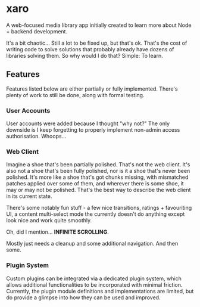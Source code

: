 # xaro

A web-focused media library app initially created to learn more about Node + backend development. 

It's a bit chaotic... Still a lot to be fixed up, but that's ok. That's the cost of writing code to solve solutions that probably already have dozens of libraries solving them. So why would I do that? Simple: To learn.

## Features

Features listed below are either partially or fully implemented. There's plenty of work to still be done, along with formal testing.

### User Accounts

User accounts were added because I thought "why not?" The only downside is I keep forgetting to properly implement non-admin access authorisation. Whoops...

### Web Client

Imagine a shoe that's been partially polished. That's not the web client. It's also not a shoe that's been fully polished, nor is it a shoe that's never been polished. It's more like a shoe that's got chunks missing, with mismatched patches applied over some of them, and wherever there is some shoe, it may or may not be polished. That's the best way to describe the web client in its current state.

There's some notably fun stuff - a few nice transitions, ratings + favouriting UI, a content multi-select mode the currently doesn't do anything except look nice and work quite smoothly.

Oh, did I mention... **INFINITE SCROLLING**. 

Mostly just needs a cleanup and some additional navigation. And then some.

### Plugin System

Custom plugins can be integrated via a dedicated plugin system, which allows additional functionalities to be incorporated with minimal friction. Currently, the plugin module definitions and implementations are limited, but do provide a glimpse into how they can be used and improved.
